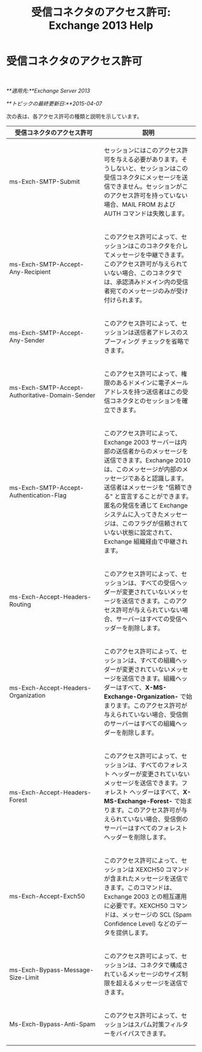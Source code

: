 ﻿---
title: '受信コネクタのアクセス許可: Exchange 2013 Help'
TOCTitle: 受信コネクタのアクセス許可
ms:assetid: 31af7139-6823-411b-81b3-e42edd83ee6c
ms:mtpsurl: https://technet.microsoft.com/ja-jp/library/JJ673053(v=EXCHG.150)
ms:contentKeyID: 49896182
ms.date: 04/24/2018
mtps_version: v=EXCHG.150
ms.translationtype: HT
---

# 受信コネクタのアクセス許可

 

_**適用先:**Exchange Server 2013_

_**トピックの最終更新日:**2015-04-07_

次の表は、各アクセス許可の種類と説明を示しています。


<table>
<colgroup>
<col style="width: 50%" />
<col style="width: 50%" />
</colgroup>
<thead>
<tr class="header">
<th>受信コネクタのアクセス許可</th>
<th>説明</th>
</tr>
</thead>
<tbody>
<tr class="odd">
<td><p>ms-Exch-SMTP-Submit</p></td>
<td><p>セッションにはこのアクセス許可を与える必要があります。そうしないと、セッションはこの受信コネクタにメッセージを送信できません。セッションがこのアクセス許可を持っていない場合、MAIL FROM および AUTH コマンドは失敗します。</p></td>
</tr>
<tr class="even">
<td><p>ms-Exch-SMTP-Accept-Any-Recipient</p></td>
<td><p>このアクセス許可によって、セッションはこのコネクタを介してメッセージを中継できます。このアクセス許可が与えられていない場合、このコネクタでは、承認済みドメイン内の受信者宛てのメッセージのみが受け付けられます。</p></td>
</tr>
<tr class="odd">
<td><p>ms-Exch-SMTP-Accept-Any-Sender</p></td>
<td><p>このアクセス許可によって、セッションは送信者アドレスのスプーフィング チェックを省略できます。</p></td>
</tr>
<tr class="even">
<td><p>ms-Exch-SMTP-Accept-Authoritative-Domain-Sender</p></td>
<td><p>このアクセス許可によって、権限のあるドメインに電子メール アドレスを持つ送信者はこの受信コネクタとのセッションを確立できます。</p></td>
</tr>
<tr class="odd">
<td><p>ms-Exch-SMTP-Accept-Authentication-Flag</p></td>
<td><p>このアクセス許可によって、Exchange 2003 サーバーは内部の送信者からのメッセージを送信できます。Exchange 2010 は、このメッセージが内部のメッセージであると認識します。送信者はメッセージを &quot;信頼できる&quot; と宣言することができます。匿名の発信を通じて Exchange システムに入ってきたメッセージは、このフラグが信頼されていない状態に設定されて、Exchange 組織経由で中継されます。</p></td>
</tr>
<tr class="even">
<td><p>ms-Exch-Accept-Headers-Routing</p></td>
<td><p>このアクセス許可によって、セッションは、すべての受信ヘッダーが変更されていないメッセージを送信できます。このアクセス許可が与えられていない場合、サーバーはすべての受信ヘッダーを削除します。</p></td>
</tr>
<tr class="odd">
<td><p>ms-Exch-Accept-Headers-Organization</p></td>
<td><p>このアクセス許可によって、セッションは、すべての組織ヘッダーが変更されていないメッセージを送信できます。組織ヘッダーはすべて、<strong>X-MS-Exchange-Organization-</strong> で始まります。このアクセス許可が与えられていない場合、受信側のサーバーはすべての組織ヘッダーを削除します。</p></td>
</tr>
<tr class="even">
<td><p>ms-Exch-Accept-Headers-Forest</p></td>
<td><p>このアクセス許可によって、セッションは、すべてのフォレスト ヘッダーが変更されていないメッセージを送信できます。フォレスト ヘッダーはすべて、<strong>X-MS-Exchange-Forest-</strong> で始まります。このアクセス許可が与えられていない場合、受信側のサーバーはすべてのフォレスト ヘッダーを削除します。</p></td>
</tr>
<tr class="odd">
<td><p>ms-Exch-Accept-Exch50</p></td>
<td><p>このアクセス許可によって、セッションは XEXCH50 コマンドが含まれたメッセージを送信できます。このコマンドは、Exchange 2003 との相互運用に必要です。XEXCH50 コマンドは、メッセージの SCL (Spam Confidence Level) などのデータを提供します。</p></td>
</tr>
<tr class="even">
<td><p>ms-Exch-Bypass-Message-Size-Limit</p></td>
<td><p>このアクセス許可によって、セッションは、コネクタで構成されているメッセージのサイズ制限を超えるメッセージを送信できます。</p></td>
</tr>
<tr class="odd">
<td><p>Ms-Exch-Bypass-Anti-Spam</p></td>
<td><p>このアクセス許可によって、セッションはスパム対策フィルターをバイパスできます。</p></td>
</tr>
</tbody>
</table>

